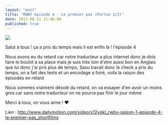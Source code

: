 ```yaml
---
layout: "post"
title: "RWBY épisode 4 - Le premier pas (Partie 1/2)"
date: 2013-08-11 21:46:00
published: true
---
```

![](http://images4.wikia.nocookie.net/__cb20130809051507/rwby/images/thumb/e/e8/RWBY4_000106.png/250px-RWBY4_000106.png)

Salut à tous ! ça a pris du temps mais il est enfin là ! l'épisode 4

Nous avons eu du retard car notre traducteur a plus internet donc je dois faire le boulot à sa place mais je suis très loin d'etre aussi bon en Anglais que lui donc j'ai pris plus de temps, Sasu travail donc le check a pris du temps, on a fait des tests et un encodage a foiré, voila la raison des épisodes en retard

Nous sommes vraiment désolé du retard, on va essayer d'en avoir un moins gros car sans notre traducteur on ne pourra pas finir le jour même

Merci à tous, on vous aime ! ♥

Lien : <http://www.dailymotion.com/video/x12yqkl_rwby-saison-1-episode-4-le-premier-pas_shortfilms>

